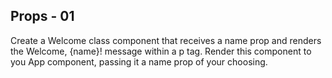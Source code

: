 ## Props - 01

Create a Welcome class component that receives a name prop and renders the Welcome, {name}! message within a p tag. Render this component to you App component, passing it a name prop of your choosing.